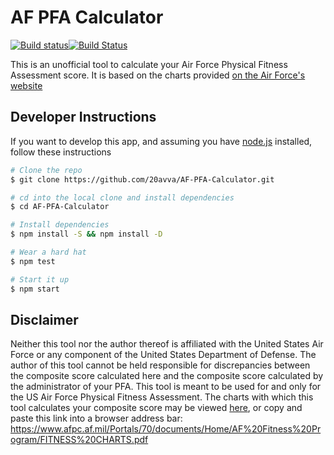 # AF PFA Calculator

[![Build status](https://ci.appveyor.com/api/projects/status/d5fjywrlbj6s63hg?svg=true)](https://ci.appveyor.com/project/20avva/af-pfa-calculator)[![Build Status](https://travis-ci.org/20avva/AF-PFA-Calculator.svg?branch=master)](https://travis-ci.org/20avva/AF-PFA-Calculator)


This is an unofficial tool to calculate your Air Force Physical Fitness Assessment score. It is based on the charts provided [on the Air Force's website](https://www.afpc.af.mil/Portals/70/documents/Home/AF%20Fitness%20Program/FITNESS%20CHARTS.pdf)


## Developer Instructions

If you want to develop this app, and assuming you have [node.js](https://nodejs.org/en/download/) installed, follow these instructions

```bash
# Clone the repo
$ git clone https://github.com/20avva/AF-PFA-Calculator.git

# cd into the local clone and install dependencies
$ cd AF-PFA-Calculator

# Install dependencies
$ npm install -S && npm install -D

# Wear a hard hat
$ npm test

# Start it up
$ npm start
```

## Disclaimer

Neither this tool nor the author thereof is affiliated with the United States Air Force or any component of the United States Department of Defense.
The author of this tool cannot be held responsible for discrepancies between the composite score calculated here and the composite score calculated by
the administrator of your PFA. This tool is meant to be used for and only for the US Air Force Physical Fitness Assessment. The charts with which this
tool calculates your composite score may be viewed <a target="_blank" href="files/FITNESS CHARTS.pdf">here</a>,
or copy and paste this link into a browser address bar: https://www.afpc.af.mil/Portals/70/documents/Home/AF%20Fitness%20Program/FITNESS%20CHARTS.pdf 